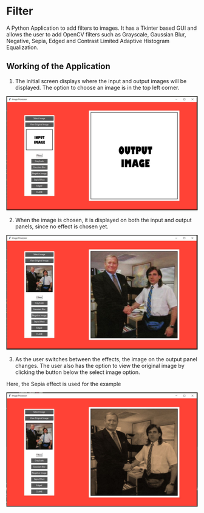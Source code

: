 # Filter

A Python Application to add filters to images. It has a Tkinter based GUI and allows the user to add OpenCV filters such as Grayscale, Gaussian Blur, Negative, Sepia, Edged and Contrast Limited Adaptive Histogram Equalization.

## Working of the Application

1. The initial screen displays where the input and output images will be displayed. The option to choose an image is in the top left corner.

![No image uploaded](open.JPG)

2. When the image is chosen, it is displayed on both the input and output panels, since no effect is chosen yet.

![Image Uploaded](original.JPG)

3. As the user switches between the effects, the image on the output panel changes. The user also has the option to view the original image by clicking the button below the select image option.

Here, the Sepia effect is used for the example

![Sepia Effect](sepia.JPG)
